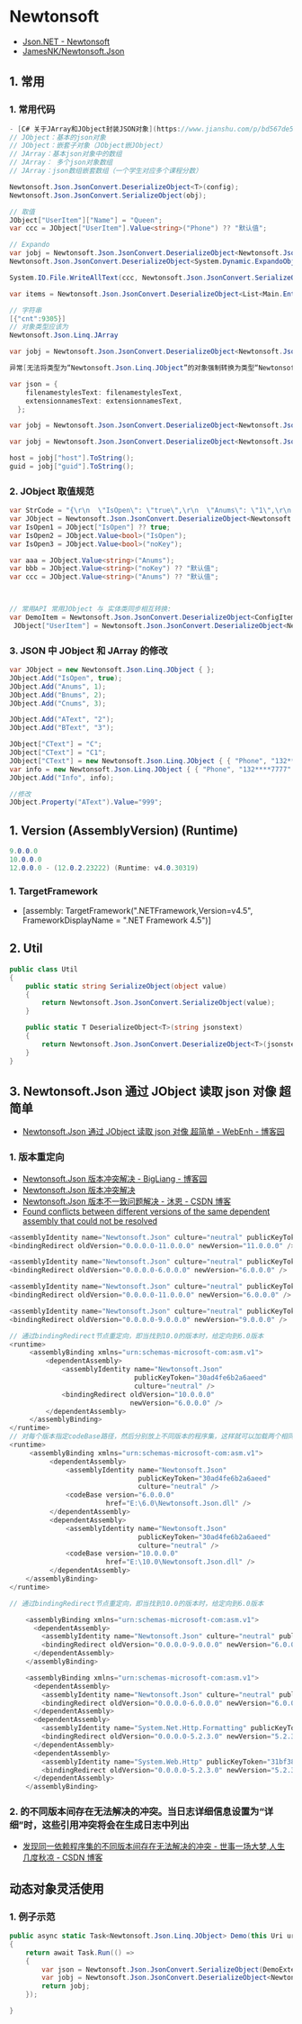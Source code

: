 # Newtonsoft

- [Json.NET - Newtonsoft](https://www.newtonsoft.com/json)
- [JamesNK/Newtonsoft.Json](https://github.com/JamesNK/Newtonsoft.Json/releases)

## 1. 常用

### 1. 常用代码

```C#
- [C# 关于JArray和JObject封装JSON对象](https://www.jianshu.com/p/bd567de57308)
// JObject：基本的json对象
// JObject：嵌套子对象（JObject嵌JObject）
// JArray：基本json对象中的数组
// JArray： 多个json对象数组
// JArray：json数组嵌套数组（一个学生对应多个课程分数）

Newtonsoft.Json.JsonConvert.DeserializeObject<T>(config);
Newtonsoft.Json.JsonConvert.SerializeObject(obj);

// 取值
JObject["UserItem"]["Name"] = "Queen";
var ccc = JObject["UserItem"].Value<string>("Phone") ?? "默认值";

// Expando
var jobj = Newtonsoft.Json.JsonConvert.DeserializeObject<Newtonsoft.Json.Linq.JObject>(config);
Newtonsoft.Json.JsonConvert.DeserializeObject<System.Dynamic.ExpandoObject>(get.value);

System.IO.File.WriteAllText(ccc, Newtonsoft.Json.JsonConvert.SerializeObject(articleItem), Encoding.UTF8);

var items = Newtonsoft.Json.JsonConvert.DeserializeObject<List<Main.Entity.tpl.tplitem>>(System.IO.File.ReadAllText("", System.Text.Encoding.UTF8));

// 字符串
[{"cnt":9305}]
// 对象类型应该为
Newtonsoft.Json.Linq.JArray

var jobj = Newtonsoft.Json.JsonConvert.DeserializeObject<Newtonsoft.Json.Linq.JArray>(rdata);

异常[无法将类型为“Newtonsoft.Json.Linq.JObject”的对象强制转换为类型“Newtonsoft.Json.Linq.JArray”。]

var json = {
    filenamestylesText: filenamestylesText,
    extensionnamesText: extensionnamesText,
  };

var jobj = Newtonsoft.Json.JsonConvert.DeserializeObject<Newtonsoft.Json.Linq.JObject>(config);

var jobj = Newtonsoft.Json.JsonConvert.DeserializeObject<Newtonsoft.Json.Linq.JObject>(json);

host = jobj["host"].ToString();
guid = jobj["guid"].ToString();

```

### 2. JObject 取值规范

```c#
var StrCode = "{\r\n  \"IsOpen\": \"true\",\r\n  \"Anums\": \"1\",\r\n  \"Bnums\": \"2\",\r\n  \"Cnums\": \"3\",\r\n  \"AText\": \"2\",\r\n  \"BText\": \"2\"\r\n}";
var JObject = Newtonsoft.Json.JsonConvert.DeserializeObject<Newtonsoft.Json.Linq.JObject>(StrCode);
var IsOpen1 = JObject["IsOpen"] ?? true;
var IsOpen2 = JObject.Value<bool>("IsOpen");
var IsOpen3 = JObject.Value<bool>("noKey");

var aaa = JObject.Value<string>("Anums");
var bbb = JObject.Value<string>("noKey") ?? "默认值";
var ccc = JObject.Value<string>("Anums") ?? "默认值";



// 常用API 常用JObject 与 实体类同步相互转换:
var DemoItem = Newtonsoft.Json.JsonConvert.DeserializeObject<ConfigItem>(Newtonsoft.Json.JsonConvert.SerializeObject(obj));
 JObject["UserItem"] = Newtonsoft.Json.JsonConvert.DeserializeObject<Newtonsoft.Json.Linq.JObject>(Newtonsoft.Json.JsonConvert.SerializeObject(new UserItem() { Age = 9, Name = "King" }));  
```

### 3. JSON 中 JObject 和 JArray 的修改

```c#
var JObject = new Newtonsoft.Json.Linq.JObject { };
JObject.Add("IsOpen", true);
JObject.Add("Anums", 1);
JObject.Add("Bnums", 2);
JObject.Add("Cnums", 3);

JObject.Add("AText", "2");
JObject.Add("BText", "3");

JObject["CText"] = "C";
JObject["CText"] = "C1";
JObject["CText"] = new Newtonsoft.Json.Linq.JObject { { "Phone", "132****7777" }, { "Gender", "男" } };
var info = new Newtonsoft.Json.Linq.JObject { { "Phone", "132****7777" }, { "Gender", "男" } };
JObject.Add("Info", info);

//修改
JObject.Property("AText").Value="999";
```

## 1. Version (AssemblyVersion) (Runtime)

```c#
9.0.0.0
10.0.0.0
12.0.0.0 - (12.0.2.23222) (Runtime: v4.0.30319)
```

### 1. TargetFramework

- [assembly: TargetFramework(".NETFramework,Version=v4.5", FrameworkDisplayName = ".NET Framework 4.5")]

## 2. Util

```c#
public class Util
{
    public static string SerializeObject(object value)
    {
        return Newtonsoft.Json.JsonConvert.SerializeObject(value);
    }

    public static T DeserializeObject<T>(string jsonstext)
    {
        return Newtonsoft.Json.JsonConvert.DeserializeObject<T>(jsonstext); ;
    }
}
```

## 3. Newtonsoft.Json 通过 JObject 读取 json 对像 超简单

- [Newtonsoft.Json 通过 JObject 读取 json 对像 超简单 - WebEnh - 博客园](https://www.cnblogs.com/webenh/p/5745355.html)

### 1. 版本重定向

- [Newtonsoft.Json 版本冲突解决 - BigLiang - 博客园](https://www.cnblogs.com/NewBigLiang/p/5371745.html)
- [Newtonsoft.Json 版本冲突解决](https://www.bbsmax.com/A/l1dyEwbdem/)
- [Newtonsoft.Json 版本不一致问题解决 - 沐恩 - CSDN 博客](https://blog.csdn.net/qq_31176861/article/details/84772964)
- [Found conflicts between different versions of the same dependent assembly that could not be resolved](https://stackoverflow.com/questions/24772053/found-conflicts-between-different-versions-of-the-same-dependent-assembly-that-c)

```c#
<assemblyIdentity name="Newtonsoft.Json" culture="neutral" publicKeyToken="30ad4fe6b2a6aeed" />
<bindingRedirect oldVersion="0.0.0.0-11.0.0.0" newVersion="11.0.0.0" />

<assemblyIdentity name="Newtonsoft.Json" culture="neutral" publicKeyToken="30ad4fe6b2a6aeed" />
<bindingRedirect oldVersion="0.0.0.0-6.0.0.0" newVersion="6.0.0.0" />

<assemblyIdentity name="Newtonsoft.Json" culture="neutral" publicKeyToken="30ad4fe6b2a6aeed" />
<bindingRedirect oldVersion="0.0.0.0-11.0.0.0" newVersion="6.0.0.0" />

<assemblyIdentity name="Newtonsoft.Json" culture="neutral" publicKeyToken="30ad4fe6b2a6aeed" />
<bindingRedirect oldVersion="0.0.0.0-9.0.0.0" newVersion="9.0.0.0" />


```

```c#
// 通过bindingRedirect节点重定向，即当找到10.0的版本时，给定向到6.0版本
<runtime>
     <assemblyBinding xmlns="urn:schemas-microsoft-com:asm.v1">
         <dependentAssembly>
             <assemblyIdentity name="Newtonsoft.Json"
                               publicKeyToken="30ad4fe6b2a6aeed"
                               culture="neutral" />
             <bindingRedirect oldVersion="10.0.0.0"
                              newVersion="6.0.0.0" />
         </dependentAssembly>
     </assemblyBinding>
</runtime>
// 对每个版本指定codeBase路径，然后分别放上不同版本的程序集，这样就可以加载两个相同的程序集
<runtime>
     <assemblyBinding xmlns="urn:schemas-microsoft-com:asm.v1">
          <dependentAssembly>
              <assemblyIdentity name="Newtonsoft.Json"
                                publicKeyToken="30ad4fe6b2a6aeed"
                                culture="neutral" />
              <codeBase version="6.0.0.0"
                        href="E:\6.0\Newtonsoft.Json.dll" />
          </dependentAssembly>
          <dependentAssembly>
              <assemblyIdentity name="Newtonsoft.Json"
                                publicKeyToken="30ad4fe6b2a6aeed"
                                culture="neutral" />
              <codeBase version="10.0.0.0"
                        href="E:\10.0\Newtonsoft.Json.dll" />
          </dependentAssembly>
    </assemblyBinding>
</runtime>

```

```c#
// 通过bindingRedirect节点重定向，即当找到10.0的版本时，给定向到6.0版本

```

```c#
    <assemblyBinding xmlns="urn:schemas-microsoft-com:asm.v1">
      <dependentAssembly>
        <assemblyIdentity name="Newtonsoft.Json" culture="neutral" publicKeyToken="30ad4fe6b2a6aeed" />
        <bindingRedirect oldVersion="0.0.0.0-9.0.0.0" newVersion="6.0.0.0" />
      </dependentAssembly>
    </assemblyBinding>

    <assemblyBinding xmlns="urn:schemas-microsoft-com:asm.v1">
      <dependentAssembly>
        <assemblyIdentity name="Newtonsoft.Json" culture="neutral" publicKeyToken="30ad4fe6b2a6aeed" />
        <bindingRedirect oldVersion="0.0.0.0-6.0.0.0" newVersion="6.0.0.0" />
      </dependentAssembly>
      <dependentAssembly>
        <assemblyIdentity name="System.Net.Http.Formatting" publicKeyToken="31bf3856ad364e35" culture="neutral" />
        <bindingRedirect oldVersion="0.0.0.0-5.2.3.0" newVersion="5.2.3.0" />
      </dependentAssembly>
      <dependentAssembly>
        <assemblyIdentity name="System.Web.Http" publicKeyToken="31bf3856ad364e35" culture="neutral" />
        <bindingRedirect oldVersion="0.0.0.0-5.2.3.0" newVersion="5.2.3.0" />
      </dependentAssembly>
    </assemblyBinding>
```

### 2. 的不同版本间存在无法解决的冲突。当日志详细信息设置为“详细”时，这些引用冲突将会在生成日志中列出

- [发现同一依赖程序集的不同版本间存在无法解决的冲突 - 世事一场大梦,人生几度秋凉 - CSDN 博客](https://blog.csdn.net/ao123056/article/details/86238871)

## 动态对象灵活使用

### 1. 例子示范

```c#
public async static Task<Newtonsoft.Json.Linq.JObject> Demo(this Uri uri)
{
    return await Task.Run(() =>
    {
        var json = Newtonsoft.Json.JsonConvert.SerializeObject(DemoExtenions.demo(uri).Result);
        var jobj = Newtonsoft.Json.JsonConvert.DeserializeObject<Newtonsoft.Json.Linq.JObject>(json);
        return jobj;
    });

}

```
